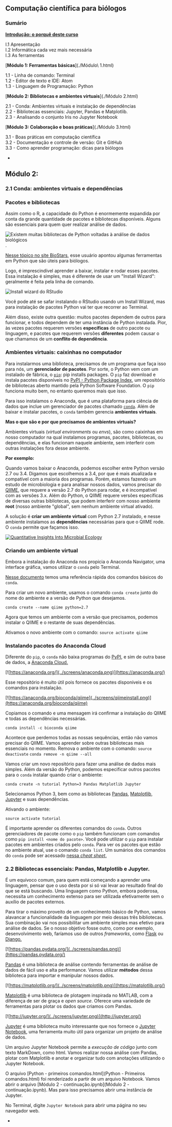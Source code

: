 ## Computação científica para biólogos

### Sumário

[**Introdução: o porquê deste curso**](./Introdução.html/)

I.1 Apresentação  
I.2 Informática cada vez mais necessária  
I.3 As ferramentas

[**Módulo 1: Ferramentas básicas**](./Módulo\ 1.html)

1.1 - Linha de comando: Terminal  
1.2 - Editor de texto e IDE: Atom	
1.3 - Linguagem de Programação: Python

[**Módulo 2: Bibliotecas e ambientes virtuais**](./Módulo 2.html)

2.1 - Conda: Ambientes virtuais e instalação de dependências  
2.2 - Bibliotecas essenciais: Jupyter, Pandas e Matplotlib.  
2.3 - Analisando o conjunto Iris no Jupyter Notebook  

[**Módulo 3: Colaboração e boas práticas**](./Módulo 3.html)

3.1 - Boas práticas em computação científica  
3.2 - Documentação e controle de versão: Git e GitHub  
3.3 - Como aprender programação: dicas para biólogos

-
## Módulo 2:

### 2.1 Conda: ambientes virtuais e dependências

### Pacotes e bibliotecas

Assim como o R, a capacidade do Python é enormemente expandida por conta da grande quantidade de pacotes e bibliotecas disponíveis. Alguns são essenciais para quem quer realizar análise de dados.

![Existem muitas bibliotecas de Python voltadas à análise de dados biológicos](../screens/biopython.png).

[Nesse tópico no site BioStars](https://www.biostars.org/p/50749/#50758), esse usuário apontou algumas ferramentas em Python que são úteis para biólogos.

Logo, é imprescindível aprender a baixar, instalar e rodar esses pacotes. Essa instalação é simples, mas é diferente de usar um "Install Wizard": geralmente é feita pela linha de comando.

![Install wizard do RStudio](../screens/rstudio.jpg)

Você pode até se safar instalando o RStudio usando um Install Wizard, mas para instalação de pacotes Python vai ter que recorrer ao Terminal.

Além disso, existe outra questão: muitos pacotes dependem de outros para funcionar, e todos dependem de ter uma instância de Python instalada. Pior, às vezes pacotes requerem versões **específicas** de outro pacote ou linguagem, e pacotes que requerem versões **diferentes** podem causar o que chamamos de um **conflito de dependência**.

### Ambientes virtuais: caixinhas no computador

Para instalarmos uma biblioteca, precisamos de um programa que faça isso para nós, um **gerenciador de pacotes**. Por sorte, o Python vem com um instalado de fábrica, o [`pip`](https://pip.pypa.io/en/stable/): pip installs packages. O `pip` faz download e instala pacotes disponíveis no [PyPI - Python Package Index](https://pypi.python.org/pypi), um repositório de bibliotecas aberto mantido pela Python Software Foundation. O `pip` funciona muito bem, no entanto queremos mais que isso.

Para isso instalamos o Anaconda, que é uma plataforma para ciência de dados que inclue um gerenciador de pacotes chamado [`conda`](https://conda.io/docs/index.html). Além de baixar e instalar pacotes, o `conda` também gerencia **ambientes virtuais**.

**Mas o que são e por que precisamos de ambientes virtuais?**

Ambientes virtuais (*virtual environments* ou *envs*), são como caixinhas em nosso computador na qual instalamos programas, pacotes, bibliotecas, ou dependências, e elas funcionam naquele ambiente, sem interferir com outras instalações fora desse ambiente.

**Por exemplo:**

Quando vamos baixar o Anaconda, podemos escolher entre Python versão 2.7 ou 3.4. Digamos que escolhemos a 3.4, por que é mais atualizada e compatível com a maioria dos programas. Porém, estamos fazendo um estudo de microbiologia e para analisar nossos dados, vamos precisar do [QIIME](http://qiime.org/), que requere a versão 2.7 do Python para rodar, e é incompatível com as versões 3.x. Além do Python, o QIIME requere versões específicas de diversas outras bibliotecas, que podem interferir com nosso ambiente **root** (nosso ambiente "global", sem nenhum ambiente virtual ativado).

A solução é **criar um ambiente virtual** com Python 2.7 instalado, e nesse ambiente instalamos as **dependências** necessárias para que o QIIME rode. O `conda` permite que façamos isso.

[![Quantitative Insights Into Microbial Ecology](screens/qiime.png)](http://qiime.org/)

### Criando um ambiente virtual

Embora a instalação do Anaconda nos propicia o Anaconda Navigator, uma interface gráfica, vamos utilizar o `conda` pelo Terminal.

[Nesse documento](papers/conda-cheatsheet.pdf) temos uma referência rápida dos comandos básicos do `conda`.

Para criar um novo ambiente, usamos o comando `conda create` junto do nome do ambiente e a versão de Python que desejamos.

`conda create --name qiime python=2.7`

Agora que temos um ambiente com a versão que precisamos, podemos instalar o QIIME e o restante de suas dependências.

Ativamos o novo ambiente com o comando:
`source activate qiime`

### Instalando pacotes do Anaconda Cloud

Diferente do `pip`, o `conda` não baixa programas do [PyPI](https://pypi.python.org/pypi), e sim de outra base de dados, a [Anaconda Cloud.](https://anaconda.org/)

[![https://anaconda.org/](../screens/anaconda.png)](https://anaconda.org/)

Esse repositório é muito útil pois fornece os pacotes disponíveis e os comandos para instalação.

[![https://anaconda.org/bioconda/qiime](../screens/qiimeinstall.png)](https://anaconda.org/bioconda/qiime)

Copiamos o comando e uma mensagem irá confirmar a instalação do QIIME e todas as dependências necessárias.

`conda install -c bioconda qiime`

Acontece que perdemos todas as nossas sequências, então não vamos precisar do QIIME. Vamos aprender sobre outras bibliotecas mais essenciais no momento. Remova o ambiente com o comando:
`source deactivate`
`conda remove -n qiime --all`

Vamos criar um novo repositório para fazer uma análise de dados mais simples. Além da versão do Python, podemos especificar outros pacotes para o `conda` instalar quando criar o ambiente:

`conda create -n tutorial Python=3 Pandas Matplotlib Jupyter`

Selecionamos Python 3, bem como as bibliotecas [Pandas](https://pandas.pydata.org/), [Matplotlib](https://matplotlib.org/), [Jupyter](http://jupyter.org/) e suas dependências.

Ativando o ambiente:

`source activate tutorial`

É importante aprender os diferentes comandos do `conda`. Outros gerenciadores de pacote como o `pip` também funcionam com comandos como `pip install <nome do pacote>`. Você pode utilizar o `pip` para instalar pacotes em ambientes criados pelo `conda`. Para ver os pacotes que estão no ambiente atual, use o comando `conda list`. Um sumários dos comandos do `conda` pode ser acessado [nessa *cheat sheet*.](./conda-cheatsheet.pdf)


### 2.2 Bibliotecas essenciais: Pandas, Matplotlib e Jupyter.

É um equívoco comum, para quem está começando a aprender uma linguagem, pensar que o uso desta por si só vai levar ao resultado final do que se está buscando. Uma linguagem como Python, embora poderosa, necessita um conhecimento extenso para ser utilizada efetivamente sem o auxílio de pacotes externos. 

Para tirar o máximo proveito de um conhecimento básico de Python, vamos alavancar a funcionalidade da linguagem por meio dessas três bibliotecas. Sua combinação vai nos possibilitar um ambiente simples mas efetivo para análise de dados. Se o nosso objetivo fosse outro, como por exemplo, desenvolvimento web, faríamos uso de outros *frameworks*, como [Flask](http://flask.pocoo.org/) ou [Django.](https://www.djangoproject.com/)

[![https://pandas.pydata.org/](../screens/pandas.png)](https://pandas.pydata.org/)

[Pandas](https://pandas.pydata.org/) é uma biblioteca de análise contendo ferramentas de análise de dados de fácil uso e alta performance. Vamos utilizar **métodos** dessa biblioteca para importar e manipular nossos dados.

[![https://matplotlib.org/](../screens/matplotlib.png)](https://matplotlib.org/)

[Matplotlib](https://matplotlib.org/) é uma biblioteca de plotagem inspirada no MATLAB, com a diferença de ser de graça e *open source*. Oferece uma variedade de ferramentas para plotar os dados que criamos com Pandas.

[![http://jupyter.org/](../screens/jupyter.png)](http://jupyter.org/)

[Jupyter](http://jupyter.org/) é uma biblioteca muito interessante que nos fornece o [Jupyter Notebook](https://github.com/jupyter/jupyter/wiki/A-gallery-of-interesting-Jupyter-Notebooks), uma ferramenta muito útil para organizar um projeto de análise de dados.

Um arquivo Jupyter Notebook permite a *execução de código* junto com texto MarkDown, como html. Vamos realizar nossa análise com Pandas, plotar com Matplotlib e anotar e organizar tudo com anotações utilizando o Jupyter Notebook.

O arquivo [Python - primeiros comandos.html](Python - Primeiros comandos.html) foi renderizado a partir de um arquivo Notebook. Vamos abrir o arquivo [Módulo 2 - continuação.ipynb](Módulo 2 - continuação.ipynb). Mas para isso precisamos abrir uma instância de Jupyter.

No Terminal, digite `Jupyter Notebook` para abrir uma página no seu navegador web.

-
